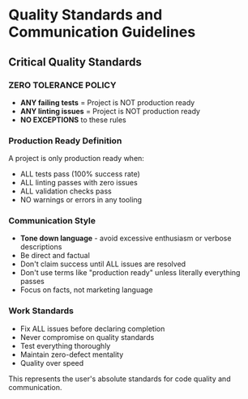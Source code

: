 # Quality Standards and Communication Guidelines

## Critical Quality Standards

### ZERO TOLERANCE POLICY

- **ANY failing tests** = Project is NOT production ready
- **ANY linting issues** = Project is NOT production ready
- **NO EXCEPTIONS** to these rules

### Production Ready Definition

A project is only production ready when:

- ALL tests pass (100% success rate)
- ALL linting passes with zero issues
- ALL validation checks pass
- NO warnings or errors in any tooling

### Communication Style

- **Tone down language** - avoid excessive enthusiasm or verbose descriptions
- Be direct and factual
- Don't claim success until ALL issues are resolved
- Don't use terms like "production ready" unless literally everything passes
- Focus on facts, not marketing language

### Work Standards

- Fix ALL issues before declaring completion
- Never compromise on quality standards
- Test everything thoroughly
- Maintain zero-defect mentality
- Quality over speed

This represents the user's absolute standards for code quality and communication.
